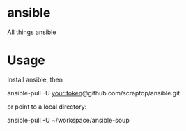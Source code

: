# ansible
All things ansible

# Usage
Install ansible, then

  ansible-pull -U <your:token>@github.com/scraptop/ansible.git 

or point to a local directory:

  ansible-pull -U ~/workspace/ansible-soup
